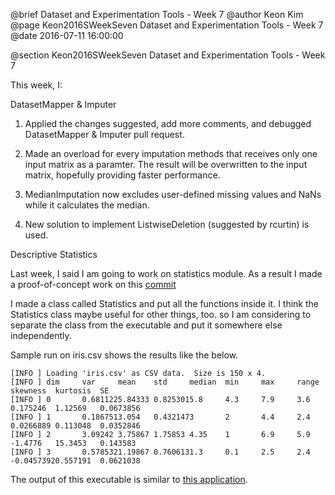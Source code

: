 @brief Dataset and Experimentation Tools - Week 7
@author Keon Kim
@page Keon2016SWeekSeven Dataset and Experimentation Tools - Week 7
@date 2016-07-11 16:00:00

@section Keon2016SWeekSeven Dataset and Experimentation Tools - Week 7

This week, I:

DatasetMapper & Imputer

1) Applied the changes suggested, add more comments, and debugged DatasetMapper & Imputer pull request.

2) Made an overload for every imputation methods that receives only one input matrix as a paramter.
The result will be overwritten to the input matrix, hopefully providing faster performance.

3) MedianImputation now excludes user-defined missing values and NaNs while it calculates the median.

4) New solution to implement ListwiseDeletion (suggested by rcurtin) is used.

Descriptive Statistics

Last week, I said I am going to work on statistics module.
As a result I made a proof-of-concept work on this [commit](https://github.com/keonkim/mlpack/commit/5aed5ba9c78e4584f445217e9c66e52f79d6daec)

I made a class called Statistics and put all the functions inside it.
I think the Statistics class maybe useful for other things, too.
so I am considering to separate the class from the executable and put it somewhere else independently.

Sample run on iris.csv shows the results like the below.
```
[INFO ] Loading 'iris.csv' as CSV data.  Size is 150 x 4.
[INFO ] dim     var     mean    std     median  min     max     range   skewness  kurtosis  SE        
[INFO ] 0       0.6811225.84333 0.8253015.8     4.3     7.9     3.6     0.175246  1.12569   0.0673856 
[INFO ] 1       0.1867513.054   0.4321473       2       4.4     2.4     0.0266889 0.113048  0.0352846 
[INFO ] 2       3.09242 3.75867 1.75853 4.35    1       6.9     5.9     -1.4776   15.3453   0.143583  
[INFO ] 3       0.5785321.19867 0.7606131.3     0.1     2.5     2.4     -0.04573920.557191  0.0621038 
```

The output of this executable is similar to [this application](http://personality-project.org/r/basics.t.html).